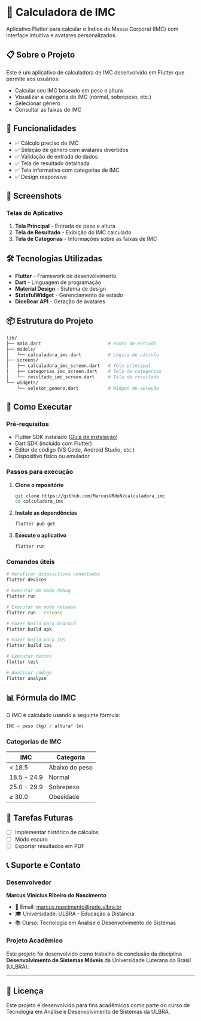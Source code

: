 # 📱 Calculadora de IMC

Aplicativo Flutter para calcular o Índice de Massa Corporal (IMC) com interface intuitiva e avatares personalizados.

## 📋 Sobre o Projeto

Este é um aplicativo de calculadora de IMC desenvolvido em Flutter que permite aos usuários:

- Calcular seu IMC baseado em peso e altura
- Visualizar a categoria do IMC (normal, sobrepeso, etc.)
- Selecionar gênero
- Consultar as faixas de IMC

## 🚀 Funcionalidades

- ✅ Cálculo preciso do IMC
- ✅ Seleção de gênero com avatares divertidos
- ✅ Validação de entrada de dados
- ✅ Tela de resultado detalhada
- ✅ Tela informativa com categorias de IMC
- ✅ Design responsivo

## 📱 Screenshots

### Telas do Aplicativo

1. **Tela Principal** - Entrada de peso e altura
2. **Tela de Resultado** - Exibição do IMC calculado
3. **Tela de Categorias** - Informações sobre as faixas de IMC

## 🛠️ Tecnologias Utilizadas

- **Flutter** - Framework de desenvolvimento
- **Dart** - Linguagem de programação
- **Material Design** - Sistema de design
- **StatefulWidget** - Gerenciamento de estado
- **DiceBear API** - Geração de avatares

## 📦 Estrutura do Projeto

```bash
lib/
├── main.dart                         # Ponto de entrada
├── models/
│   └── calculadora_imc.dart          # Lógica de cálculo
├── screens/
│   ├── calculadora_imc_screen.dart   # Tela principal
│   ├── categorias_imc_screen.dart    # Tela de categorias
│   └── resultado_imc_screen.dart     # Tela de resultado
└── widgets/
    └── seletor_genero.dart           # Widget de seleção
```

## 🔧 Como Executar

### Pré-requisitos

- Flutter SDK instalado ([Guia de instalação](https://flutter.dev/docs/get-started/install))
- Dart SDK (incluído com Flutter)
- Editor de código (VS Code, Android Studio, etc.)
- Dispositivo físico ou emulador

### Passos para execução

1. **Clone o repositório**

   ```bash
   git clone https://github.com/MarcusVRdoN/calculadora_imc
   cd calculadora_imc
   ```

2. **Instale as dependências**

   ```bash
   flutter pub get
   ```

3. **Execute o aplicativo**

   ```bash
   flutter run
   ```

### Comandos úteis

```bash
# Verificar dispositivos conectados
flutter devices

# Executar em modo debug
flutter run

# Executar em modo release
flutter run --release

# Fazer build para Android
flutter build apk

# Fazer build para iOS
flutter build ios

# Executar testes
flutter test

# Analisar código
flutter analyze
```

## 📊 Fórmula do IMC

O IMC é calculado usando a seguinte fórmula:

```dart
IMC = peso (kg) / altura² (m)
```

### Categorias de IMC

| IMC | Categoria
|---|---
| < 18.5 | Abaixo do peso
| 18.5 - 24.9 | Normal
| 25.0 - 29.9 | Sobrepeso
| ≥ 30.0 | Obesidade

## 📝 Tarefas Futuras

- [ ] Implementar histórico de cálculos
- [ ] Modo escuro
- [ ] Exportar resultados em PDF

## 📞 Suporte e Contato

### Desenvolvedor

**Marcus Vinícius Ribeiro do Nascimento**

- 📧 Email: <marcus.nascimento@rede.ulbra.br>
- 🎓 Universidade: ULBRA - Educação a Distância
- 📚 Curso: Tecnologia em Análise e Desenvolvimento de Sistemas

### Projeto Acadêmico

Este projeto foi desenvolvido como trabalho de conclusão da disciplina **Desenvolvimento de Sistemas Móveis** da Universidade Luterana do Brasil (ULBRA).

---

## 📄 Licença

Este projeto é desenvolvido para fins acadêmicos como parte do curso de Tecnologia em Análise e Desenvolvimento de Sistemas da ULBRA.